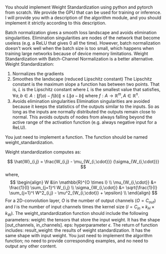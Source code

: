 You should implement Weight Standardization using python and pytorch from scratch. We provide the GPU that can be used for training or inference.
I will provide you with a description of the algorithm module, and you should implement it strictly according to this description. 



Batch normalization gives a smooth loss landscape and avoids elimination singularities. Elimination singularities are nodes of the network that become useless (e.g. a ReLU that gives 0 all the time).
However, batch normalization doesn't work well when the batch size is too small, which happens when training large networks because of device memory limitations. Weight Standardization with Batch-Channel Normalization is a better alternative.
Weight Standardization: 
1. Normalizes the gradients 
2. Smoothes the landscape (reduced Lipschitz constant) 
   The Lipschitz constant is the maximum slope a function has between two points. That is, $L$ is the Lipschitz constant where $L$ is the smallest value that satisfies, $\forall a,b \in A: \lVert f(a) - f(b) \rVert \le L \lVert a - b \rVert$ where $f: A \rightarrow \mathbb{R}^m, A \in \mathbb{R}^n$.
3. Avoids elimination singularities
   Elimination singularities are avoided because it keeps the statistics of the outputs similar to the inputs. So as long as the inputs are normally distributed the outputs remain close to normal. This avoids outputs of nodes from always falling beyond the active range of the activation function (e.g. always negative input for a ReLU).

You just need to implement a function. The function should be named weight_standardization.

Weight standardization computes as:

$$
\hat{W}_{i,j} = \frac{W_{i,j} - \mu_{W_{i,\cdot}}} {\sigma_{W_{i,\cdot}}}
$$
where,
$$
\begin{align}
W &\in \mathbb{R}^{O \times I} \\
\mu_{W_{i,\cdot}} &= \frac{1}{I} \sum_{j=1}^I W_{i,j} \\
\sigma_{W_{i,\cdot}} &= \sqrt{\frac{1}{I} \sum_{j=1}^I W^2_{i,j} - \mu^2_{W_{i,\cdot}} + \epsilon} \\
\end{align}
$$
For a 2D-convolution layer, $O$ is the number of output channels ($O = C_{out}$) and $I$ is the number of input channels times the kernel size ($I = C_{in} \times k_H \times k_W$).
The weight_standardization function should include the following parameters:
weight: the tensors that store the input weight. It has the shape [out_channels, in_channels].
eps: hyperparameter $\epsilon$.
The return of function includes:
result_weight: the results of weight standardization. It has the same shape with input weight.
You just need to implement the algorithm function; no need to provide corresponding examples, and no need to output any other content.